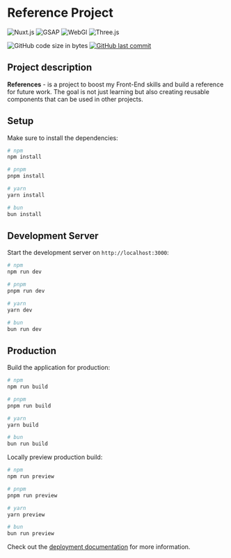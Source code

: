 # Reference Project

![Nuxt.js](https://img.shields.io/badge/Nuxt.js-35495E?style=for-the-badge&logo=vue.js&logoColor=4FC08D)
![GSAP](https://img.shields.io/badge/GreenSock-88CE02.svg?style=for-the-badge&logo=GreenSock&logoColor=white)
![WebGl](https://img.shields.io/badge/WebGL-990000.svg?style=for-the-badge&logo=WebGL&logoColor=white)
![Three.js](https://img.shields.io/badge/Three.js-000000.svg?style=for-the-badge&logo=threedotjs&logoColor=white)

![GitHub code size in bytes](https://img.shields.io/github/languages/code-size/jdasilvalima/references?style=for-the-badge)
[![GitHub last commit](https://img.shields.io/github/last-commit/jdasilvalima/references?style=for-the-badge)](https://github.com/jdasilvalima/references/commits)

## Project description
**References** - is a project to boost my Front-End skills and build a reference for future work. The goal is not just learning but also creating reusable components that can be used in other projects.

## Setup

Make sure to install the dependencies:

```bash
# npm
npm install

# pnpm
pnpm install

# yarn
yarn install

# bun
bun install
```

## Development Server

Start the development server on `http://localhost:3000`:

```bash
# npm
npm run dev

# pnpm
pnpm run dev

# yarn
yarn dev

# bun
bun run dev
```

## Production

Build the application for production:

```bash
# npm
npm run build

# pnpm
pnpm run build

# yarn
yarn build

# bun
bun run build
```

Locally preview production build:

```bash
# npm
npm run preview

# pnpm
pnpm run preview

# yarn
yarn preview

# bun
bun run preview
```

Check out the [deployment documentation](https://nuxt.com/docs/getting-started/deployment) for more information.
